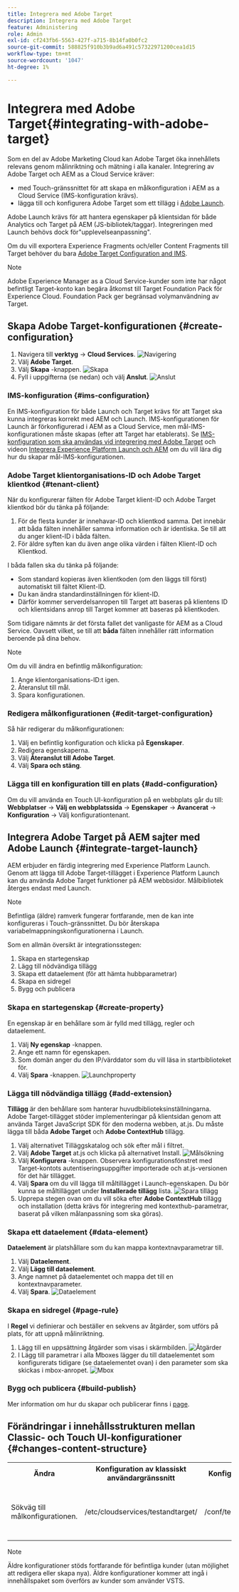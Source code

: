 ```yaml
---
title: Integrera med Adobe Target
description: Integrera med Adobe Target
feature: Administering
role: Admin
exl-id: cf243fb6-5563-427f-a715-8b14fa0b0fc2
source-git-commit: 588825f910b3b9ad6a491c57322971200cea1d15
workflow-type: tm+mt
source-wordcount: '1047'
ht-degree: 1%

---
```


# Integrera med Adobe Target{#integrating-with-adobe-target}

Som en del av Adobe Marketing Cloud kan Adobe Target öka innehållets relevans genom målinriktning och mätning i alla kanaler. Integrering av Adobe Target och AEM as a Cloud Service kräver:

* med Touch-gränssnittet för att skapa en målkonfiguration i AEM as a Cloud Service (IMS-konfiguration krävs).
* lägga till och konfigurera Adobe Target som ett tillägg i [Adobe Launch](https://experienceleague.adobe.com/docs/experience-platform/tags/get-started/quick-start.html).

Adobe Launch krävs för att hantera egenskaper på klientsidan för både Analytics och Target på AEM (JS-bibliotek/taggar). Integreringen med Launch behövs dock för&quot;upplevelseanpassning&quot;.

Om du vill exportera Experience Fragments och/eller Content Fragments till Target behöver du bara [Adobe Target Configuration and IMS](/help/sites-cloud/integrating/integration-adobe-target-ims.md).

>[!NOTE]
>
>Adobe Experience Manager as a Cloud Service-kunder som inte har något befintligt Target-konto kan begära åtkomst till Target Foundation Pack för Experience Cloud. Foundation Pack ger begränsad volymanvändning av Target.

## Skapa Adobe Target-konfigurationen {#create-configuration}

1. Navigera till **verktyg** → **Cloud Services**.
   ![Navigering](assets/cloudservice1.png "Navigering")
2. Välj **Adobe Target**.
3. Välj **Skapa** -knappen.
   ![Skapa](assets/tenant1.png "Skapa")
4. Fyll i uppgifterna (se nedan) och välj **Anslut**.
   ![Anslut](assets/open_screen1.png "Anslut")

### IMS-konfiguration {#ims-configuration}

En IMS-konfiguration för både Launch och Target krävs för att Target ska kunna integreras korrekt med AEM och Launch. IMS-konfigurationen för Launch är förkonfigurerad i AEM as a Cloud Service, men mål-IMS-konfigurationen måste skapas (efter att Target har etablerats). Se [IMS-konfiguration som ska användas vid integrering med Adobe Target](/help/sites-cloud/integrating/integration-adobe-target-ims.md) och videon [Integrera Experience Platform Launch och AEM](https://experienceleague.adobe.com/docs/experience-manager-learn/sites/integrations/experience-platform-launch/overview.html) om du vill lära dig hur du skapar mål-IMS-konfigurationen.

### Adobe Target klientorganisations-ID och Adobe Target klientkod {#tenant-client}

När du konfigurerar fälten för Adobe Target klient-ID och Adobe Target klientkod bör du tänka på följande:

1. För de flesta kunder är innehavar-ID och klientkod samma. Det innebär att båda fälten innehåller samma information och är identiska. Se till att du anger klient-ID i båda fälten.
2. För äldre syften kan du även ange olika värden i fälten Klient-ID och Klientkod.

I båda fallen ska du tänka på följande:

* Som standard kopieras även klientkoden (om den läggs till först) automatiskt till fältet Klient-ID.
* Du kan ändra standardinställningen för klient-ID.
* Därför kommer serverdelsanropen till Target att baseras på klientens ID och klientsidans anrop till Target kommer att baseras på klientkoden.

Som tidigare nämnts är det första fallet det vanligaste för AEM as a Cloud Service. Oavsett vilket, se till att **båda** fälten innehåller rätt information beroende på dina behov.

>[!NOTE]
>
> Om du vill ändra en befintlig målkonfiguration:
>
> 1. Ange klientorganisations-ID:t igen.
> 2. Återanslut till mål.
> 3. Spara konfigurationen.


### Redigera målkonfigurationen {#edit-target-configuration}

Så här redigerar du målkonfigurationen:

1. Välj en befintlig konfiguration och klicka på **Egenskaper**.
2. Redigera egenskaperna.
3. Välj **Återanslut till Adobe Target**.
4. Välj **Spara och stäng**.

### Lägga till en konfiguration till en plats {#add-configuration}

Om du vill använda en Touch UI-konfiguration på en webbplats går du till: **Webbplatser** → **Välj en webbplatssida** → **Egenskaper** → **Avancerat** → **Konfiguration** → Välj konfigurationtenant.

## Integrera Adobe Target på AEM sajter med Adobe Launch {#integrate-target-launch}

AEM erbjuder en färdig integrering med Experience Platform Launch. Genom att lägga till Adobe Target-tillägget i Experience Platform Launch kan du använda Adobe Target funktioner på AEM webbsidor. Målbibliotek återges endast med Launch.

>[!NOTE]
>
>Befintliga (äldre) ramverk fungerar fortfarande, men de kan inte konfigureras i Touch-gränssnittet. Du bör återskapa variabelmappningskonfigurationerna i Launch.

Som en allmän översikt är integrationsstegen:

1. Skapa en startegenskap
2. Lägg till nödvändiga tillägg
3. Skapa ett dataelement (för att hämta hubbparametrar)
4. Skapa en sidregel
5. Bygg och publicera

### Skapa en startegenskap {#create-property}

En egenskap är en behållare som är fylld med tillägg, regler och dataelement.

1. Välj **Ny egenskap** -knappen.
2. Ange ett namn för egenskapen.
3. Som domän anger du den IP/värddator som du vill läsa in startbiblioteket för.
4. Välj **Spara** -knappen.
   ![Launchproperty](assets/properties_newproperty1.png "Launchproperty")

### Lägga till nödvändiga tillägg {#add-extension}

**Tillägg** är den behållare som hanterar huvudbiblioteksinställningarna. Adobe Target-tillägget stöder implementeringar på klientsidan genom att använda Target JavaScript SDK för den moderna webben, at.js. Du måste lägga till båda **Adobe Target** och **Adobe ContextHub** tillägg.

1. Välj alternativet Tilläggskatalog och sök efter mål i filtret.
2. Välj **Adobe Target** at.js och klicka på alternativet Install.
   ![Målsökning](assets/search_ext1.png "Målsökning")
3. Välj **Konfigurera** -knappen. Observera konfigurationsfönstret med Target-kontots autentiseringsuppgifter importerade och at.js-versionen för det här tillägget.
4. Välj **Spara** om du vill lägga till måltillägget i Launch-egenskapen. Du bör kunna se måltillägget under **Installerade tillägg** lista.
   ![Spara tillägg](assets/configure_extension1.png "Spara tillägg")
5. Upprepa stegen ovan om du vill söka efter **Adobe ContextHub** tillägg och installation (detta krävs för integrering med kontexthub-parametrar, baserat på vilken målanpassning som ska göras).

### Skapa ett dataelement {#data-element}

**Dataelement** är platshållare som du kan mappa kontextnavparametrar till.

1. Välj **Dataelement**.
2. Välj **Lägg till dataelement**.
3. Ange namnet på dataelementet och mappa det till en kontextnavparameter.
4. Välj **Spara**.
   ![Dataelement](assets/data_elem1.png "Dataelement")

### Skapa en sidregel {#page-rule}

I **Regel** vi definierar och beställer en sekvens av åtgärder, som utförs på plats, för att uppnå målinriktning.

1. Lägg till en uppsättning åtgärder som visas i skärmbilden.
   ![Åtgärder](assets/rules1.png "Åtgärder")
2. I Lägg till parametrar i alla Mboxes lägger du till dataelementet som konfigurerats tidigare (se dataelementet ovan) i den parameter som ska skickas i mbox-anropet.
   ![Mbox](assets/map_data1.png "Åtgärder")

### Bygg och publicera {#build-publish}

Mer information om hur du skapar och publicerar finns i [page](https://experienceleague.adobe.com/docs/experience-manager-learn/aem-target-tutorial/aem-target-implementation/using-launch-adobe-io.html).

## Förändringar i innehållsstrukturen mellan Classic- och Touch UI-konfigurationer {#changes-content-structure}

<table style="table-layout:auto">
  <tr>
    <th>Ändra</th>
    <th>Konfiguration av klassiskt användargränssnitt</th>
    <th>Konfiguration av pekskärmsgränssnitt</th>
    <th>Konsekvenser</th>
  </tr>
  <tr>
    <td>Sökväg till målkonfigurationen.</td>
    <td>/etc/cloudservices/testandtarget/</td>
    <td>/conf/tenant/settings/cloudconfigs/target/</td>
    <td> Tidigare fanns flera konfigurationer under /etc/cloudservices/testandtarget, men nu finns det en enda konfiguration under en klientorganisation.</td>
  </tr>
</table>

>[!NOTE]
>
>Äldre konfigurationer stöds fortfarande för befintliga kunder (utan möjlighet att redigera eller skapa nya). Äldre konfigurationer kommer att ingå i innehållspaket som överförs av kunder som använder VSTS.
